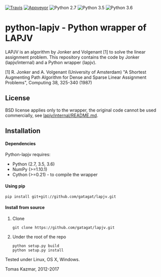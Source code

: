 [![Travis](https://travis-ci.org/gatagat/lapjv.svg?branch=master)](https://travis-ci.org/gatagat/lapjv/)
[![Appveyor](https://ci.appveyor.com/api/projects/status/github/gatagat/lapjv?branch=master&svg=true)](https://ci.appveyor.com/project/gatagat/lapjv/history)
![Python 2.7](https://img.shields.io/badge/python-2.7-blue.svg)
![Python 3.5](https://img.shields.io/badge/python-3.5-blue.svg)
![Python 3.6](https://img.shields.io/badge/python-3.6-blue.svg)

python-lapjv - Python wrapper of LAPJV
======================================

LAPJV is an algorithm by Jonker and Volgenant [1] to solve the linear
assignment problem. This repository contains the code by Jonker
(lapjv/internal) and a Python wrapper (lapjv).

[1] R. Jonker and A. Volgenant (University of Amsterdam)
"A Shortest Augmenting Path Algorithm for Dense and Sparse Linear Assignment
 Problems", Computing 38, 325-340 (1987)


License
-------

BSD license applies only to the wrapper, the original code cannot be used
commercially, see [lapjv/internal/README.md](./lapjv/internal/README.md).


Installation
------------

#### Dependencies

Python-lapjv requires:

  * Python (2.7, 3.5, 3.6)
  * NumPy (>=1.10.1)
  * Cython (>=0.21) - to compile the wrapper

#### Using pip

    pip install git+git://github.com/gatagat/lapjv.git

#### Install from source

  1. Clone

         git clone https://github.com/gatagat/lapjv.git

  2. Under the root of the repo

         python setup.py build
         python setup.py install

Tested under Linux, OS X, Windows.

Tomas Kazmar, 2012-2017
